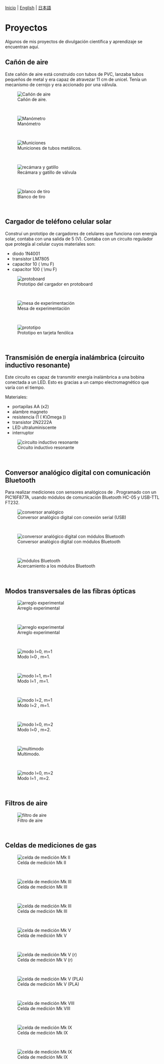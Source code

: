 [Inicio](indexesp.md) \| [English](projects.md) \| [日本語](projectsjp.md)

# Proyectos

Algunos de mis proyectos de divulgación científica y aprendizaje se encuentran aquí.

## Cañón de aire

Este cañón de aire está construido con tubos de PVC, lanzaba tubos pequeños de metal y era capaz de atravezar 11 cm de unicel. Tenía un mecanismo de cerrojo y era accionado por una válvula.

<figure>
  <img
  src="https://imgur.com/uCcareE.jpg"
  alt="Cañón de aire">
  <figcaption>
  Cañón de aire.
  </figcaption>
</figure>
<br>

<figure>
  <img
  src="https://imgur.com/ssTPyBh.jpg"
  alt="Manómetro">
  <figcaption>
  Manómetro
  </figcaption>
</figure>
<br>

<figure>
  <img
  src="https://imgur.com/Cx7oUc7.jpg"
  alt="Municiones">
  <figcaption>
  Municiones de tubos metálicos.
  </figcaption>
</figure>
<br>

<figure>
  <img
  src="https://imgur.com/avJq63t.jpg"
  alt="recámara y gatillo">
  <figcaption>
  Recámara y gatillo de válvula
  </figcaption>
</figure>
<br>

<figure>
  <img
  src="https://imgur.com/OSyCtLF.jpg"
  alt="blanco de tiro">
  <figcaption>
  Blanco de tiro
  </figcaption>
</figure>
<br>

## Cargador de teléfono celular solar

Construí un prototipo de cargadores de celulares que funciona con energía solar, contaba con una salida de 5 \(V\). Contaba con un circuito regulador que protegía al celular cuyos materiales son:

- diodo 1N4001
- transistor LM7805
- capacitor 10 \( \mu F\)
- capacitor 100 \( \mu F\)

<figure>
  <img
  src="https://imgur.com/EkJEX0A.jpg"
  alt="protoboard">
  <figcaption>
  Prototipo del cargador en protoboard
  </figcaption>
</figure>
<br>

<figure>
  <img
  src="https://imgur.com/nIEQ96n.jpg"
  alt="mesa de experimentación">
  <figcaption>
  Mesa de experimentación
  </figcaption>
</figure>
<br>

<figure>
  <img
  src="https://imgur.com/4IIcHBN.jpg"
  alt="prototipo">
  <figcaption>
  Prototipo en tarjeta fenólica
  </figcaption>
</figure>
<br>

## Transmisión de energía inalámbrica (circuito inductivo resonante)

Este circuito es capaz de transmitir energía inalámbrica a una bobina conectada a un LED. Esto es gracias a un campo electromagnético que varía con el tiempo.

Materiales:

- portapilas AA (x2)
- alambre magneto
- resistencia (1 \( K\Omega \))
- transistor 2N2222A
- LED ultraluminiscente
- interruptor

<figure>
  <img
  src="https://imgur.com/fWvLuQX.jpg"
  alt="circuito inductivo resonante">
  <figcaption>
  Circuito inductivo resonante
  </figcaption>
</figure>
<br>

## Conversor analógico digital  con comunicación Bluetooth

Para realizar mediciones con sensores analógicos de . Programado con un PIC16F877A, usando módulos de comunicación Bluetooth HC-05 y USB-TTL FT232.

<figure>
  <img
  src="https://imgur.com/lvyafLG.jpg"
  alt="conversor analógico">
  <figcaption>
  Conversor analógico digital con conexión serial (USB)
  </figcaption>
</figure>
<br>

<figure>
  <img
  src="https://imgur.com/977vhZ2.jpg"
  alt="conversor analógico digital con módulos Bluetooth">
  <figcaption>
  Conversor analógico digital con módulos Bluetooth
  </figcaption>
</figure>
<br>

<figure>
  <img
  src="https://imgur.com/977vhZ2.jpg"
  alt="módulos Bluetooth">
  <figcaption>
  Acercamiento a los módulos Bluetooth
  </figcaption>
</figure>
<br>

## Modos transversales de las fibras ópticas

<figure>
  <img
  src="https://imgur.com/2qNZ4eY.jpg"
  alt="arreglo experimental">
  <figcaption>
  Arreglo experimental
  </figcaption>
</figure>
<br>

<figure>
  <img
  src="https://imgur.com/RylPDVH.jpg"
  alt="arreglo experimental">
  <figcaption>
  Arreglo experimental
  </figcaption>
</figure>
<br>

<figure>
  <img
  src="https://imgur.com/me6bLp1.jpg"
  alt="modo l=0, m=1">
  <figcaption>
  Modo l=0 , m=1.
  </figcaption>
</figure>
<br>

<figure>
  <img
  src="https://imgur.com/U7IZgXI.jpg"
  alt="modo l=1, m=1">
  <figcaption>
  Modo l=1 , m=1.
  </figcaption>
</figure>
<br>

<figure>
  <img
  src="https://imgur.com/giPl4VU.jpg"
  alt="modo l=2, m=1">
  <figcaption>
  Modo l=2 , m=1.
  </figcaption>
</figure>
<br>

<figure>
  <img
  src="https://imgur.com/7qGC4DX.jpg"
  alt="modo l=0, m=2">
  <figcaption>
  Modo l=0 , m=2.
  </figcaption>
</figure>
<br>

<figure>
  <img
  src="https://imgur.com/2ihLITU.jpg"
  alt="multimodo">
  <figcaption>
  Multimodo.
  </figcaption>
</figure>
<br>

<figure>
  <img
  src="https://imgur.com/3PeaBTV.jpg"
  alt="modo l=0, m=2">
  <figcaption>
  Modo l=1 , m=2.
  </figcaption>
</figure>
<br>

## Filtros de aire

<figure>
  <img
  src="https://imgur.com/dESS2Yy.jpg"
  alt="filtro de aire">
  <figcaption>
  Filtro de aire
  </figcaption>
</figure>
<br>

## Celdas de mediciones de gas

<figure>
  <img
  src="https://imgur.com/B7EMYHe.jpg"
  alt="celda de medición Mk II">
  <figcaption>
  Celda de medición Mk II
  </figcaption>
</figure>
<br>

<figure>
  <img
  src="https://imgur.com/vSIm2kW.jpg"
  alt="celda de medición Mk III">
  <figcaption>
  Celda de medición Mk III
  </figcaption>
</figure>
<br>

<figure>
  <img
  src="https://imgur.com/IanQSY4.jpg"
  alt="celda de medición Mk III">
  <figcaption>
  Celda de medición Mk III
  </figcaption>
</figure>
<br>

<figure>
  <img
  src="https://imgur.com/9kCXeML.jpg"
  alt="celda de medición Mk V">
  <figcaption>
  Celda de medición Mk V
  </figcaption>
</figure>
<br>

<figure>
  <img
  src="https://imgur.com/52iDSFh.jpg"
  alt="celda de medición Mk V (r)">
  <figcaption>
  Celda de medición Mk V (r)
  </figcaption>
</figure>
<br>

<figure>
  <img
  src="https://imgur.com/5UNGhvV.jpg"
  alt="celda de medición Mk V (PLA)">
  <figcaption>
  Celda de medición Mk V (PLA)
  </figcaption>
</figure>
<br>

<figure>
  <img
  src="https://imgur.com/FQrOCw1.jpg"
  alt="celda de medición Mk VIII">
  <figcaption>
  Celda de medición Mk VIII
  </figcaption>
</figure>
<br>

<figure>
  <img
  src="https://imgur.com/ALjqqgj.jpg"
  alt="celda de medición Mk IX">
  <figcaption>
  Celda de medición Mk IX
  </figcaption>
</figure>
<br>

<figure>
  <img
  src="https://imgur.com/Xz8mmNE.jpg"
  alt="celda de medición Mk IX">
  <figcaption>
  Celda de medición Mk IX
  </figcaption>
</figure>
<br>
